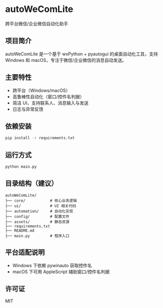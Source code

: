 # autoWeComLite

跨平台微信/企业微信自动化助手

## 项目简介

autoWeComLite 是一个基于 wxPython + pyautogui 的桌面自动化工具，支持 Windows 和 macOS，专注于微信/企业微信的消息自动发送。

## 主要特性
- 跨平台（Windows/macOS）
- 高鲁棒性自动化（窗口/控件名判据）
- 简洁 UI，支持联系人、消息输入与发送
- 日志与异常反馈

## 依赖安装

```bash
pip install -r requirements.txt
```

## 运行方式

```bash
python main.py
```

## 目录结构（建议）
```
autoWeComLite/
├── core/           # 核心业务逻辑
├── ui/             # UI 相关代码
├── automation/     # 自动化实现
├── config/         # 配置文件
├── assets/         # 静态资源
├── requirements.txt
├── README.md
├── main.py         # 程序入口
```

## 平台适配说明
- Windows 下依赖 pywinauto 获取控件名
- macOS 下可用 AppleScript 辅助窗口/控件名判据

## 许可证
MIT 